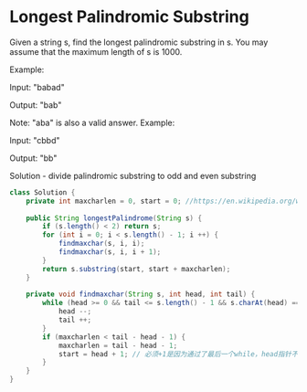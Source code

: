 # Longest Palindromic Substring

Given a string s, find the longest palindromic substring in s. You may assume that the maximum length of s is 1000.

Example:

Input: "babad"

Output: "bab"

Note: "aba" is also a valid answer.
Example:

Input: "cbbd"

Output: "bb"

Solution - divide palindromic substring to odd and even substring

```java
class Solution {
    private int maxcharlen = 0, start = 0; //https://en.wikipedia.org/wiki/Principle_of_least_privilege 最小权限原则
    
    public String longestPalindrome(String s) {
        if (s.length() < 2) return s;  
        for (int i = 0; i < s.length() - 1; i ++) {
            findmaxchar(s, i, i);
            findmaxchar(s, i, i + 1);
        }        
        return s.substring(start, start + maxcharlen);
    }
    
    private void findmaxchar(String s, int head, int tail) {
        while (head >= 0 && tail <= s.length() - 1 && s.charAt(head) == s.charAt(tail)) {
            head --;
            tail ++;
        }
        if (maxcharlen < tail - head - 1) {
            maxcharlen = tail - head - 1;
            start = head + 1; // 必须+1是因为通过了最后一个while，head指针不是指向回文string的开头，而是回文string开头的前一个index
        }
    }
}
```

